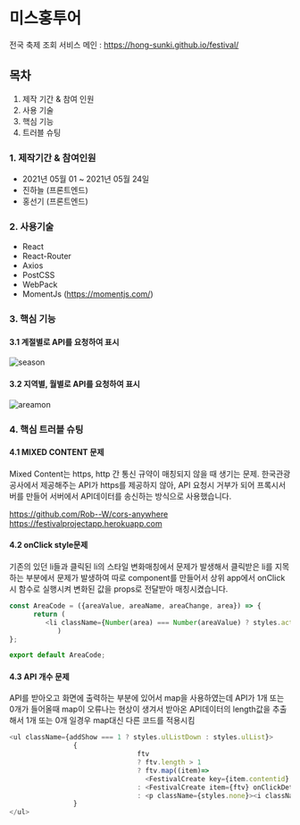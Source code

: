 # 미스홍투어

전국 축제 조회 서비스 메인 : https://hong-sunki.github.io/festival/


## 목차

1. 제작 기간 & 참여 인원
2. 사용 기술
3. 핵심 기능
4. 트러블 슈팅


### 1. 제작기간 & 참여인원
+ 2021년 05월 01 ~ 2021년 05월 24일
+ 진하늘 (프론트엔드)
+ 홍선기 (프론트엔드)




### 2. 사용기술
+ React
+ React-Router
+ Axios
+ PostCSS
+ WebPack
+ MomentJs (https://momentjs.com/)




### 3. 핵심 기능

#### 3.1 계절별로 API를 요청하여 표시
![season](https://user-images.githubusercontent.com/77268941/119075237-6d987480-ba2b-11eb-858b-f2086181b911.png)
#### 3.2 지역별, 월별로 API를 요청하여 표시
![areamon](https://user-images.githubusercontent.com/77268941/119075289-856ff880-ba2b-11eb-89f4-f8320436ac2b.png)






### 4. 핵심 트러블 슈팅


#### 4.1 MIXED CONTENT 문제
Mixed Content는 https, http 간 통신 규약이 매칭되지 않을 때 생기는 문제. 한국관광공사에서 제공해주는 API가 https를 제공하지 않아, API 요청시 거부가 되어 프록시서버를 만들어 서버에서 API데이터를 송신하는 방식으로 사용했습니다.

https://github.com/Rob--W/cors-anywhere
https://festivalprojectapp.herokuapp.com



#### 4.2 onClick style문제
기존의 있던 li들과 클릭된 li의 스타일 변화매칭에서 문제가 발생해서
클릭받은 li를 지목하는 부분에서 문제가 발생하여 따로 component를 만들어서 상위 app에서 onClick시 함수로 실행시켜 
변화된 값을 props로 전달받아 매칭시켰습니다.

```javascript
const AreaCode = ({areaValue, areaName, areaChange, area}) => {
      return (
         <li className={Number(area) === Number(areaValue) ? styles.active : styles.arealist} onClick={(e) => areaChange(e.target.value)} value={areaValue}>{areaName}</li>
            )
};

export default AreaCode;
```



#### 4.3 API 개수 문제
API를 받아오고 화면에 출력하는 부분에 있어서 map을 사용하였는데 API가 1개 또는 0개가 들어올때 map이 오류나는 현상이 생겨서
받아온 API데이터의 length값을 추출해서 1개 또는 0개 일경우 map대신 다른 코드를 적용시킴

```javascript
<ul className={addShow === 1 ? styles.ulListDown : styles.ulList}>
                {  
                                ftv 
                                ? ftv.length > 1 
                                ? ftv.map((item)=>
                                  <FestivalCreate key={item.contentid} item={item} onClickDetail={onClickDetail} /> )
                                : <FestivalCreate item={ftv} onClickDetail={onClickDetail} />
                                : <p className={styles.none}><i className="far fa-calendar-times"></i> {mon}월에는 계획된 행사가없습니다.</p>
                }
</ul>
```

